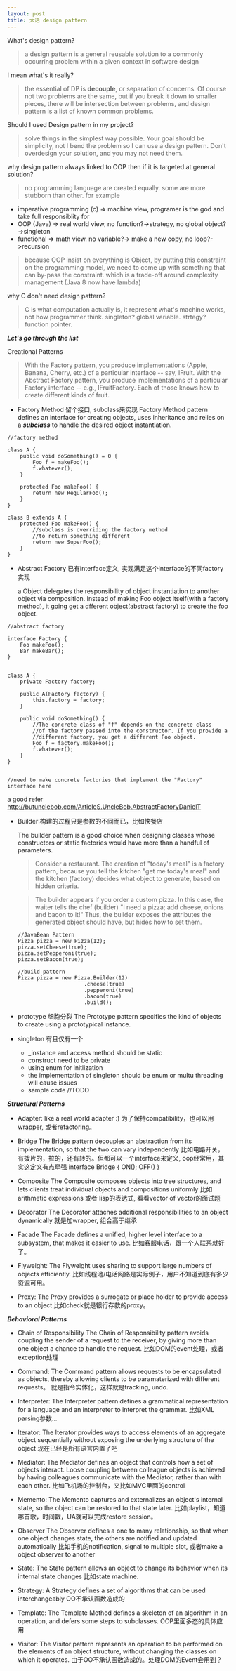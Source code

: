```yaml
---
layout: post
title: 大话 design pattern
---
```





What's design pattern?

> a design pattern is a general reusable solution to a commonly occurring problem within a given context in software design

I mean what's it really?

>the essential of DP is **decouple**, or separation of concerns. Of course not two problems are the same, but if you break it down to smaller pieces, there will be intersection between problems, and design pattern is a list of known common problems.

Should I used Design pattern in my project?

> solve things in the simplest way possible. Your goal should be simplicity, not I bend the problem so I can use a design pattern. Don't overdesign your solution, and you may not need them.

why design pattern always linked to OOP then if it is targeted at general solution?

>no programming language are created equally. some are more stubborn than other. for example
* imperative programming (c) => machine view, programer is the god and take full responsiblity for
* OOP (Java) => real world view, no function?->strategy, no global object?->singleton
* functional => math view. no variable?-> make a new copy, no loop?->recursion
> because OOP insist on everything is Object, by putting this constraint on the programming model, we need to come up with something that can by-pass the constraint.
> which is a trade-off around complexity management (Java 8 now have lambda)

why C don't need design pattern?

> C is what computation actually is, it represent what's machine works, not how programmer think.
> singleton? global variable. strtegy? function pointer.


***Let's go through the list***

Creational Patterns

>With the Factory pattern, you produce implementations (Apple, Banana, Cherry, etc.) of a particular interface -- say, IFruit.
>With the Abstract Factory pattern, you produce implementations of a particular Factory interface -- e.g., IFruitFactory. Each of those knows how to create different kinds of fruit.

* Factory Method
  留个接口, subclass来实现
  Factory Method pattern defines an interface for creating objects, uses inheritance and relies on a ***subclass*** to handle the desired object instantiation.

```
//factory method

class A {
    public void doSomething() = 0 {
        Foo f = makeFoo();
        f.whatever();
    }

    protected Foo makeFoo() {
        return new RegularFoo();
    }
}

class B extends A {
    protected Foo makeFoo() {
        //subclass is overriding the factory method
        //to return something different
        return new SuperFoo();
    }
}
```


* Abstract Factory
  已有interface定义, 实现满足这个interface的不同factory实现
  
  a Object delegates the responsibility of object instantiation to another object via composition.
  Instead of making Foo object itself(with a factory method), it going get a dfferent object(abstract factory) to create the foo object.

```
//abstract factory

interface Factory {
    Foo makeFoo();
    Bar makeBar();
}


class A {
    private Factory factory;

    public A(Factory factory) {
        this.factory = factory;
    }

    public void doSomething() {
        //The concrete class of "f" depends on the concrete class
        //of the factory passed into the constructor. If you provide a
        //different factory, you get a different Foo object.
        Foo f = factory.makeFoo();
        f.whatever();
    }
}


//need to make concrete factories that implement the "Factory" interface here

```
a good refer http://butunclebob.com/ArticleS.UncleBob.AbstractFactoryDanielT

* Builder
  构建的过程只是参数的不同而已，比如快餐店
  
  The builder pattern is a good choice when designing classes whose constructors or static factories would have more than a handful of parameters.

  >Consider a restaurant. The creation of "today's meal" is a factory pattern, because you tell the kitchen "get me today's meal" and the kitchen (factory) decides what object to generate, based on hidden criteria.

  >The builder appears if you order a custom pizza. In this case, the waiter tells the chef (builder) "I need a pizza; add cheese, onions and bacon to it!" Thus, the builder exposes the attributes the generated object should have, but hides how to set them.

  ```
  //JavaBean Pattern
  Pizza pizza = new Pizza(12);
  pizza.setCheese(true);
  pizza.setPepperoni(true);
  pizza.setBacon(true);

  //build pattern
  Pizza pizza = new Pizza.Builder(12)
                       .cheese(true)
                       .pepperoni(true)
                       .bacon(true)
                       .build();

  ```

* prototype
  细胞分裂
  The Prototype pattern specifies the kind of objects to create using a prototypical instance.

* singleton
  有且仅有一个
  * _instance and access method should be static
  * construct need to be private
  * using enum for initlization
  * the implementation of singleton should be enum or multu threading will cause issues
  * sample code //TODO

***Structural Patterns***


  * Adapter:
  like a real world adapter :)
  为了保持compatibility，也可以用wrapper, 或者refactoring。

  * Bridge
  The Bridge pattern decouples an abstraction from its implementation, so that the two can vary independently
  比如电路开关，有拨片的，拉的，还有转的。但都可以一个interface来定义, oop经常用，其实这定义有点牵强
  interface Bridge {
    ON();
    OFF()
  }

  * Composite
  The Composite composes objects into tree structures, and lets clients treat individual objects and compositions uniformly
  比如arithmetic expressions 或者 lisp的表达式, 看看vector of vector的面试题

  * Decorator
  The Decorator attaches additional responsibilities to an object dynamically
  就是加wrapper, 组合高于继承

  * Facade
  The Facade defines a unified, higher level interface to a subsystem, that makes it easier to use.
  比如客服电话，跟一个人联系就好了。

  * Flyweight:
  The Flyweight uses sharing to support large numbers of objects efficiently.
  比如线程池/电话网路是实际例子，用户不知道到底有多少资源可用。

  * Proxy:
  The Proxy provides a surrogate or place holder to provide access to an object
  比如check就是银行存款的proxy。


***Behavioral Patterns***


* Chain of Responsibility
  The Chain of Responsibility pattern avoids coupling the sender of a request to the receiver, by giving more than one object a chance to handle the request.
  比如DOM的event处理，或者exception处理

* Command:
  The Command pattern allows requests to be encapsulated as objects, thereby allowing clients to be paramaterized with different requests。
  就是指令实体化，这样就是tracking, undo.

* Interpreter:
  The Interpreter pattern defines a grammatical representation for a language and an interpreter to interpret the grammar.
  比如XML parsing参数...

* Iterator:
  The Iterator provides ways to access elements of an aggregate object sequentially without exposing the underlying structure of the object
  现在已经是所有语言内置了吧

* Mediator:
  The Mediator defines an object that controls how a set of objects interact. Loose coupling between colleague objects is achieved by having colleagues communicate with the Mediator, rather than with each other.
  比如飞机场的控制台，又比如MVC里面的control

* Memento:
  The Memento captures and externalizes an object's internal state, so the object can be restored to that state later.
  比如playlist，知道哪首歌，时间戳，UA就可以完成restore session。

* Observer
  The Observer defines a one to many relationship, so that when one object changes state, the others are notified and updated automatically
  比如手机的notification, signal to multiple slot, 或者make a object observer to another

* State:
  The State pattern allows an object to change its behavior when its internal state changes
  比如state machine.

* Strategy:
  A Strategy defines a set of algorithms that can be used interchangeably
  OO不承认函数造成的

* Template:
  The Template Method defines a skeleton of an algorithm in an operation, and defers some steps to subclasses.
  OOP里面多态的具体应用

* Visitor:
  The Visitor pattern represents an operation to be performed on the elements of an object structure, without changing the classes on which it operates.
  由于OO不承认函数造成的。处理DOM的Event会用到？




